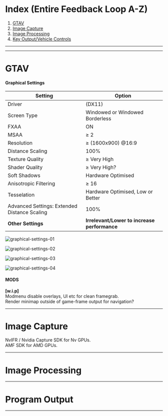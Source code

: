 # **Index (Entire Feedback Loop A-Z)**  

1. [GTAV](https://github.com/YTTehgaps/GTAA/wiki/Feedback-Loop:-A%E2%80%90Z#gtav)
1. [Image Capture](https://github.com/YTTehgaps/GTAA/wiki/Feedback_Loop.md#image-capture)
1. [Image Processing](https://github.com/YTTehgaps/GTAA/wiki/Feedback_Loop.md#image-processing)
1. [Key Output/Vehicle Controls](https://github.com/YTTehgaps/GTAA/wiki/Feedback_Loop.md#program-output)

---  
---  
# GTAV
#### Graphical Settings  

Setting | Option
------------ | -------------
Driver | (DX11)
Screen Type | Windowed or Windowed Borderless
FXAA| ON
MSAA| ≥ 2
Resolution| ≥ (1600x900) @16:9
Distance Scaling|100%
Texture Quality| ≥ Very High
Shader Quality| ≥ Very High?
Soft Shadows| Hardware Optimised
Anisotropic Filtering| ≥ 16
Tesselation| Hardware Optimised, Low or Better
Advanced Settings: Extended Distance Scaling| 100%
**Other Settings**| **Irrelevant/Lower to increase performance**

![graphical-settings-01](https://i.imgur.com/myoGJ4n.jpg)

![graphical-settings-02](https://imgur.com/tu3mu5f.jpg)

![graphical-settings-03](https://imgur.com/ToSnaPO.jpg)

![graphical-settings-04](https://imgur.com/bvVbZLM.jpg)


#### MODS  
**[w.i.p]**  
Modmenu disable overlays, UI etc for clean framegrab.  
Render minimap outside of game-frame output for navigation?  

---  

# Image Capture  
NvIFR / Nvidia Capture SDK for Nv GPUs.  
AMF SDK for AMD GPUs.  

--- 

# Image Processing  
---  

# Program Output
---  
